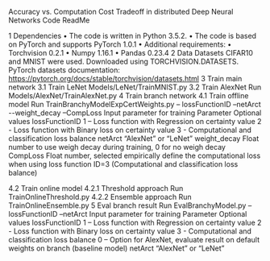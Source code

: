 Accuracy vs. Computation Cost Tradeoff in distributed Deep Neural Networks
Code ReadMe

1	Dependencies
•	The code is written in Python 3.5.2.
•	The code is based on PyTorch and supports PyTorch 1.0.1
•	Additional requirements: 
•	Torchvision 0.2.1
•	Numpy 1.16.1
•	Pandas 0.23.4
2	Data
Datasets CIFAR10 and MNIST were used. Downloaded using TORCHVISION.DATASETS.
PyTorch datasets documentation: https://pytorch.org/docs/stable/torchvision/datasets.html
3	Train main network
3.1	Train LeNet
Models/LeNet/TrainMNIST.py
3.2	Train AlexNet
Run Models/AlexNet/TrainAlexNet.py
4	Train branch network
4.1	Train offline model
Run TrainBranchyModelExpCertWeights.py – lossFunctionID –netArct --weight_decay –CompLoss
Input parameter for training
Parameter	Optional values
lossFunctionID	1 – Loss function with Regression on certainty value
2 - Loss function with Binary loss on certainty value
3 - Computational and classification loss balance
netArct	“AlexNet” or “LeNet”
weight_decay	Float number to use weigh decay during training, 0 for no weigh decay
CompLoss	Float number, selected empirically define the computational loss when using loss function ID=3 (Computational and classification loss balance)  

4.2	Train online model
4.2.1	Threshold approach
Run TrainOnlineThreshold.py
4.2.2	Ensemble approach
Run TrainOnlineEnsemble.py
5	Eval branch result
Run EvalBranchyModel.py – lossFunctionID –netArct
Input parameter for training
Parameter	Optional values
lossFunctionID	1 – Loss function with Regression on certainty value
2 - Loss function with Binary loss on certainty value
3 - Computational and classification loss balance
0 – Option for AlexNet, evaluate result on default weights on branch (baseline model)
netArct	“AlexNet” or “LeNet”


